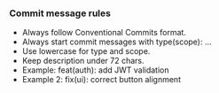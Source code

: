 ### Commit message rules

- Always follow Conventional Commits format.
- Always start commit messages with type(scope): ...
- Use lowercase for type and scope.
- Keep description under 72 chars.
- Example: feat(auth): add JWT validation
- Example 2: fix(ui): correct button alignment
